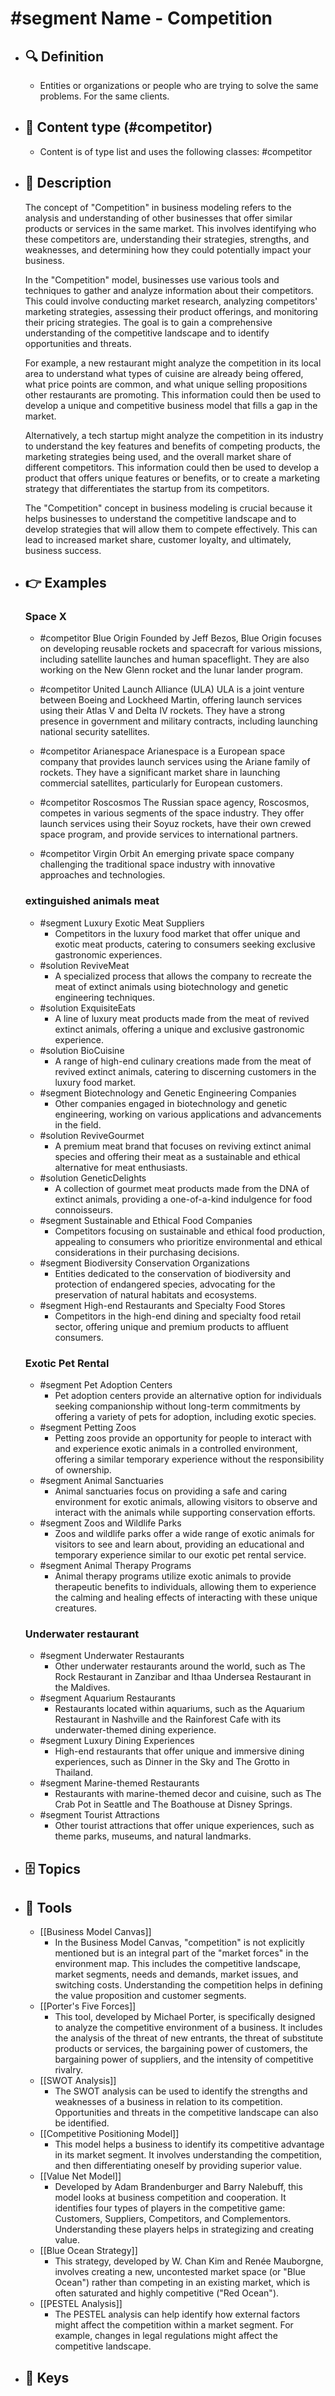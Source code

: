 # #segment Name - Competition
- ## 🔍 Definition
  - Entities or organizations or people who are trying to solve the same problems. For the same clients.
- ## 📰 Content type (#competitor)
  - Content is of type list and uses the following classes: #competitor

- ## 📖 Description
  The concept of "Competition" in business modeling refers to the analysis and understanding of other businesses that offer similar products or services in the same market. This involves identifying who these competitors are, understanding their strategies, strengths, and weaknesses, and determining how they could potentially impact your business.
  
  In the "Competition" model, businesses use various tools and techniques to gather and analyze information about their competitors. This could involve conducting market research, analyzing competitors' marketing strategies, assessing their product offerings, and monitoring their pricing strategies. The goal is to gain a comprehensive understanding of the competitive landscape and to identify opportunities and threats.
  
  For example, a new restaurant might analyze the competition in its local area to understand what types of cuisine are already being offered, what price points are common, and what unique selling propositions other restaurants are promoting. This information could then be used to develop a unique and competitive business model that fills a gap in the market.
  
  Alternatively, a tech startup might analyze the competition in its industry to understand the key features and benefits of competing products, the marketing strategies being used, and the overall market share of different competitors. This information could then be used to develop a product that offers unique features or benefits, or to create a marketing strategy that differentiates the startup from its competitors.
  
  The "Competition" concept in business modeling is crucial because it helps businesses to understand the competitive landscape and to develop strategies that will allow them to compete effectively. This can lead to increased market share, customer loyalty, and ultimately, business success.
- ## 👉 Examples
  ### Space X
  - #competitor Blue Origin
  Founded by Jeff Bezos, Blue Origin focuses on developing reusable rockets and spacecraft for various missions, including satellite launches and human spaceflight. They are also working on the New Glenn rocket and the lunar lander program.
  
  - #competitor United Launch Alliance (ULA)
  ULA is a joint venture between Boeing and Lockheed Martin, offering launch services using their Atlas V and Delta IV rockets. They have a strong presence in government and military contracts, including launching national security satellites.
  
  - #competitor Arianespace
  Arianespace is a European space company that provides launch services using the Ariane family of rockets. They have a significant market share in launching commercial satellites, particularly for European customers.
  
  - #competitor Roscosmos
  The Russian space agency, Roscosmos, competes in various segments of the space industry. They offer launch services using their Soyuz rockets, have their own crewed space program, and provide services to international partners.
  
  - #competitor Virgin Orbit
  An emerging private space company challenging the traditional space industry with innovative approaches and technologies.
  
  ### 
  
  ### extinguished animals meat
  - #segment Luxury Exotic Meat Suppliers
  	- Competitors in the luxury food market that offer unique and exotic meat products, catering to consumers seeking exclusive gastronomic experiences.
  - #solution ReviveMeat
  	- A specialized process that allows the company to recreate the meat of extinct animals using biotechnology and genetic engineering techniques.
  - #solution ExquisiteEats
  	- A line of luxury meat products made from the meat of revived extinct animals, offering a unique and exclusive gastronomic experience.
  - #solution BioCuisine
  	- A range of high-end culinary creations made from the meat of revived extinct animals, catering to discerning customers in the luxury food market.
  - #segment Biotechnology and Genetic Engineering Companies
  	- Other companies engaged in biotechnology and genetic engineering, working on various applications and advancements in the field.
  - #solution ReviveGourmet
  	- A premium meat brand that focuses on reviving extinct animal species and offering their meat as a sustainable and ethical alternative for meat enthusiasts.
  - #solution GeneticDelights
  	- A collection of gourmet meat products made from the DNA of extinct animals, providing a one-of-a-kind indulgence for food connoisseurs.
  - #segment Sustainable and Ethical Food Companies
  	- Competitors focusing on sustainable and ethical food production, appealing to consumers who prioritize environmental and ethical considerations in their purchasing decisions.
  - #segment Biodiversity Conservation Organizations
  	- Entities dedicated to the conservation of biodiversity and protection of endangered species, advocating for the preservation of natural habitats and ecosystems.
  - #segment High-end Restaurants and Specialty Food Stores
  	- Competitors in the high-end dining and specialty food retail sector, offering unique and premium products to affluent consumers.
  ### Exotic Pet Rental
  - #segment Pet Adoption Centers
  	- Pet adoption centers provide an alternative option for individuals seeking companionship without long-term commitments by offering a variety of pets for adoption, including exotic species.
  - #segment Petting Zoos
  	- Petting zoos provide an opportunity for people to interact with and experience exotic animals in a controlled environment, offering a similar temporary experience without the responsibility of ownership.
  - #segment Animal Sanctuaries
  	- Animal sanctuaries focus on providing a safe and caring environment for exotic animals, allowing visitors to observe and interact with the animals while supporting conservation efforts.
  - #segment Zoos and Wildlife Parks
  	- Zoos and wildlife parks offer a wide range of exotic animals for visitors to see and learn about, providing an educational and temporary experience similar to our exotic pet rental service.
  - #segment Animal Therapy Programs
  	- Animal therapy programs utilize exotic animals to provide therapeutic benefits to individuals, allowing them to experience the calming and healing effects of interacting with these unique creatures.
  ### Underwater restaurant
  - #segment Underwater Restaurants
  	- Other underwater restaurants around the world, such as The Rock Restaurant in Zanzibar and Ithaa Undersea Restaurant in the Maldives.
  - #segment Aquarium Restaurants
  	- Restaurants located within aquariums, such as the Aquarium Restaurant in Nashville and the Rainforest Cafe with its underwater-themed dining experience.
  - #segment Luxury Dining Experiences
  	- High-end restaurants that offer unique and immersive dining experiences, such as Dinner in the Sky and The Grotto in Thailand.
  - #segment Marine-themed Restaurants
  	- Restaurants with marine-themed decor and cuisine, such as The Crab Pot in Seattle and The Boathouse at Disney Springs.
  - #segment Tourist Attractions
  	- Other tourist attractions that offer unique experiences, such as theme parks, museums, and natural landmarks.
- ## 🗄️ Topics
  
- ## 🧰 Tools
  - [[Business Model Canvas]]
    - In the Business Model Canvas, "competition" is not explicitly mentioned but is an integral part of the "market forces" in the environment map. This includes the competitive landscape, market segments, needs and demands, market issues, and switching costs. Understanding the competition helps in defining the value proposition and customer segments.
  - [[Porter's Five Forces]]
    - This tool, developed by Michael Porter, is specifically designed to analyze the competitive environment of a business. It includes the analysis of the threat of new entrants, the threat of substitute products or services, the bargaining power of customers, the bargaining power of suppliers, and the intensity of competitive rivalry.
  - [[SWOT Analysis]]
    - The SWOT analysis can be used to identify the strengths and weaknesses of a business in relation to its competition. Opportunities and threats in the competitive landscape can also be identified.
  - [[Competitive Positioning Model]]
    - This model helps a business to identify its competitive advantage in its market segment. It involves understanding the competition, and then differentiating oneself by providing superior value.
  - [[Value Net Model]]
    - Developed by Adam Brandenburger and Barry Nalebuff, this model looks at business competition and cooperation. It identifies four types of players in the competitive game: Customers, Suppliers, Competitors, and Complementors. Understanding these players helps in strategizing and creating value.
  - [[Blue Ocean Strategy]]
    - This strategy, developed by W. Chan Kim and Renée Mauborgne, involves creating a new, uncontested market space (or "Blue Ocean") rather than competing in an existing market, which is often saturated and highly competitive ("Red Ocean").
  - [[PESTEL Analysis]]
    - The PESTEL analysis can help identify how external factors might affect the competition within a market segment. For example, changes in legal regulations might affect the competitive landscape.
- ## 🔑 Keys
  
